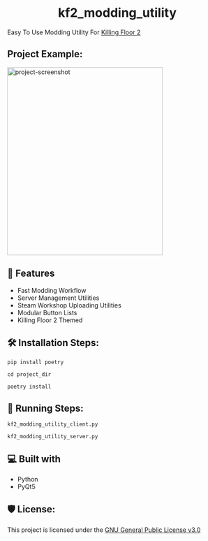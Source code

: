 <h1 id="title" align="center">kf2_modding_utility</h1>

Easy To Use Modding Utility For [Killing Floor 2](https://store.steampowered.com/agecheck/app/232090/)

<h2>Project Example:</h2>

<img src="https://cdn.discordapp.com/attachments/1121513483532513441/1122342228401082439/example.png" alt="project-screenshot" width="356" height="430/">
  
<h2>💪 Features</h2>

*   Fast Modding Workflow
*   Server Management Utilities
*   Steam Workshop Uploading Utilities
*   Modular Button Lists
*   Killing Floor 2 Themed

<h2>🛠️ Installation Steps:</h2>

```
pip install poetry
```
```
cd project_dir
```
```
poetry install
```

<h2>🏃 Running Steps:</h2>

```
kf2_modding_utility_client.py
```
```
kf2_modding_utility_server.py
```
  
<h2>💻 Built with</h2>

*   Python
*   PyQt5

<h2>🛡️ License:</h2>

This project is licensed under the [GNU General Public License v3.0](https://github.com/Mythical-Github/kf2_modding_utility/blob/main/LICENSE)
